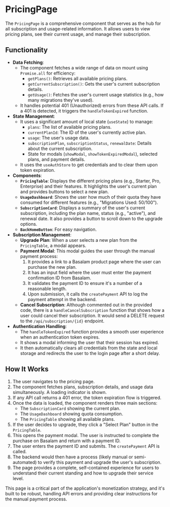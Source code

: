 # PricingPage

The `PricingPage` is a comprehensive component that serves as the hub for all subscription and usage-related information. It allows users to view pricing plans, see their current usage, and manage their subscription.

## Functionality

- **Data Fetching**:
  - The component fetches a wide range of data on mount using `Promise.all` for efficiency:
    - `getPlans()`: Retrieves all available pricing plans.
    - `getCurrentSubscription()`: Gets the user's current subscription details.
    - `getUsage()`: Fetches the user's current usage statistics (e.g., how many migrations they've used).
  - It handles potential 401 (Unauthorized) errors from these API calls. If a 401 is detected, it triggers the `handleTokenExpired` function.
- **State Management**:
  - It uses a significant amount of local state (`useState`) to manage:
    - `plans`: The list of available pricing plans.
    - `currentPlanId`: The ID of the user's currently active plan.
    - `usage`: The user's usage data.
    - `subscriptionPlan`, `subscriptionStatus`, `renewalDate`: Details about the current subscription.
    - State for modals (`showModal`, `showTokenExpiredModal`), selected plans, and payment details.
  - It uses the `useAuthStore` to get credentials and to clear them upon token expiration.
- **Components**:
  - **`PricingTable`**: Displays the different pricing plans (e.g., Starter, Pro, Enterprise) and their features. It highlights the user's current plan and provides buttons to select a new plan.
  - **`UsageDashboard`**: Shows the user how much of their quota they have consumed for different features (e.g., "Migrations Used: 50/100").
  - **`SubscriptionCard`**: Displays a summary of the user's current subscription, including the plan name, status (e.g., "active"), and renewal date. It also provides a button to scroll down to the upgrade options.
  - **`BackHomeButton`**: For easy navigation.
- **Subscription Management**:
  - **Upgrade Plan**: When a user selects a new plan from the `PricingTable`, a modal appears.
  - **Payment Modal**: This modal guides the user through the manual payment process:
    1.  It provides a link to a Basalam product page where the user can purchase the new plan.
    2.  It has an input field where the user must enter the payment confirmation ID from Basalam.
    3.  It validates the payment ID to ensure it's a number of a reasonable length.
    4.  Upon submission, it calls the `createPayment` API to log the payment attempt in the backend.
  - **Cancel Subscription**: Although commented out in the provided code, there is a `handleCancelSubscription` function that shows how a user could cancel their subscription. It would send a DELETE request to the `/api/subscription/{id}` endpoint.
- **Authentication Handling**:
  - The `handleTokenExpired` function provides a smooth user experience when an authentication token expires.
  - It shows a modal informing the user that their session has expired.
  - It then automatically clears all credentials from the state and local storage and redirects the user to the login page after a short delay.

## How It Works

1. The user navigates to the pricing page.
2. The component fetches plans, subscription details, and usage data simultaneously. A loading indicator is shown.
3. If any API call returns a 401 error, the token expiration flow is triggered.
4. Once the data is loaded, the component renders three main sections:
   - The `SubscriptionCard` showing the current plan.
   - The `UsageDashboard` showing quota consumption.
   - The `PricingTable` showing all available plans.
5. If the user decides to upgrade, they click a "Select Plan" button in the `PricingTable`.
6. This opens the payment modal. The user is instructed to complete the purchase on Basalam and return with a payment ID.
7. The user enters the payment ID and submits. The `createPayment` API is called.
8. The backend would then have a process (likely manual or semi-automated) to verify this payment and upgrade the user's subscription.
9. The page provides a complete, self-contained experience for users to understand their current standing and how to upgrade their service level.

This page is a critical part of the application's monetization strategy, and it's built to be robust, handling API errors and providing clear instructions for the manual payment process.
